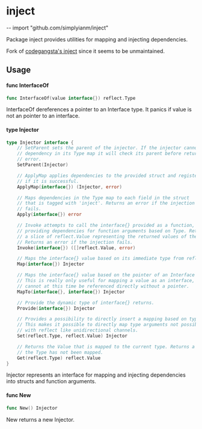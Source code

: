 # inject
--
    import "github.com/simplyianm/inject"

Package inject provides utilities for mapping and injecting dependencies.

Fork of [codegangsta's inject](https://github.com/codegangsta/inject) since it
seems to be unmaintained.

## Usage

#### func  InterfaceOf

```go
func InterfaceOf(value interface{}) reflect.Type
```
InterfaceOf dereferences a pointer to an Interface type. It panics if value is
not an pointer to an interface.

#### type Injector

```go
type Injector interface {
	// SetParent sets the parent of the injector. If the injector cannot find a
	// dependency in its Type map it will check its parent before returning an
	// error.
	SetParent(Injector)

	// ApplyMap applies dependencies to the provided struct and registers it
	// if it is successful.
	ApplyMap(interface{}) (Injector, error)

	// Maps dependencies in the Type map to each field in the struct
	// that is tagged with 'inject'. Returns an error if the injection
	// fails.
	Apply(interface{}) error

	// Invoke attempts to call the interface{} provided as a function,
	// providing dependencies for function arguments based on Type. Returns
	// a slice of reflect.Value representing the returned values of the function.
	// Returns an error if the injection fails.
	Invoke(interface{}) ([]reflect.Value, error)

	// Maps the interface{} value based on its immediate type from reflect.TypeOf.
	Map(interface{}) Injector

	// Maps the interface{} value based on the pointer of an Interface provided.
	// This is really only useful for mapping a value as an interface, as interfaces
	// cannot at this time be referenced directly without a pointer.
	MapTo(interface{}, interface{}) Injector

	// Provide the dynamic type of interface{} returns.
	Provide(interface{}) Injector

	// Provides a possibility to directly insert a mapping based on type and value.
	// This makes it possible to directly map type arguments not possible to instantiate
	// with reflect like unidirectional channels.
	Set(reflect.Type, reflect.Value) Injector

	// Returns the Value that is mapped to the current type. Returns a zeroed Value if
	// the Type has not been mapped.
	Get(reflect.Type) reflect.Value
}
```

Injector represents an interface for mapping and injecting dependencies into
structs and function arguments.

#### func  New

```go
func New() Injector
```
New returns a new Injector.
